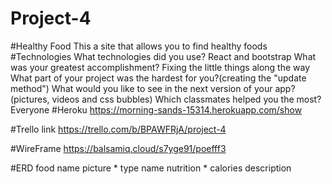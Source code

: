 # Project-4

#Healthy Food
This a site that allows you to find healthy foods
#Technologies 
What technologies did you use? React and bootstrap
What was your greatest accomplishment? 
Fixing the little things along the way
What part of your project was the hardest for you?(creating the "update method")
What would you like to see in the next version of your app?(pictures, videos and css bubbles)
Which classmates helped you the most? Everyone
#Heroku
https://morning-sands-15314.herokuapp.com/show

#Trello link
https://trello.com/b/BPAWFRjA/project-4

#WireFrame
https://balsamiq.cloud/s7yge91/poefff3

#ERD
food
  name
  picture
  *
  type
    name
    nutrition
*
calories
    description


